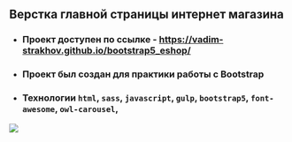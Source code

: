 ## Верстка главной страницы интернет магазина

- ### Проект доступен по ссылке - https://vadim-strakhov.github.io/bootstrap5_eshop/
- ### Проект был создан для практики работы с Bootstrap
- ### Технологии `html`, `sass`, `javascript`, `gulp`, `bootstrap5`, `font-awesome`, `owl-carousel`,

![](bootstrap_E-Shop.png)
